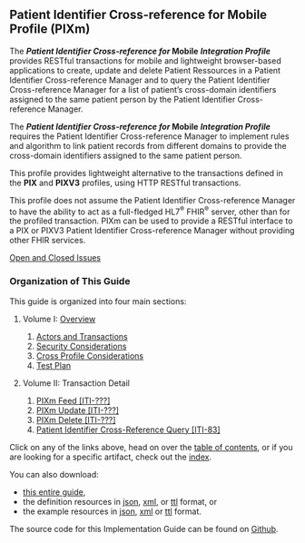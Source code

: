 
## Patient Identifier Cross-reference for Mobile Profile (PIXm)

The ***Patient Identifier Cross-reference for* Mobile** ***Integration Profile*** provides RESTful transactions for mobile and lightweight browser-based applications to create, update and delete Patient Ressources in a Patient Identifier Cross-reference Manager and to query the Patient Identifier Cross-reference Manager for a list of patient’s cross-domain
identifiers assigned to the same patient person by the Patient Identifier Cross-reference Manager.

The ***Patient Identifier Cross-reference for* Mobile** ***Integration Profile*** requires the Patient Identifier Cross-reference Manager to implement rules and algorithm to link patient records from different domains to provide the cross-domain identifiers assigned to the same patient person.  

This profile provides lightweight alternative to the transactions defined in the **PIX** and **PIXV3** profiles, using HTTP RESTful transactions.

This profile does not assume the Patient Identifier Cross-reference Manager to have the ability to act as a full-fledged HL7<sup>®</sup> FHIR<sup>®</sup> server, other than for the profiled transaction. PIXm can be used to provide a RESTful interface to a PIX or PIXV3 Patient Identifier Cross-reference Manager without providing other FHIR services.

[Open and Closed Issues](a_issues.html)

### Organization of This Guide
This guide is organized into four main sections:

1. Volume I: [Overview](1_overview.html)
   1. [Actors and Transactions](2_actors_and_transactions.html)
   2. [Security Considerations](3_security_considerations.html)
   3. [Cross Profile Considerations](4_grouping.html)
   4. [Test Plan](5_testplan.html)

2. Volume II: Transaction Detail
   1. [PIXm Feed [ITI-???]](ITI-???.html)
   2. [PIXm Update [ITI-???]](ITI-???.html)
   3. [PIXm Delete [ITI-???]](ITI-???.html)
   4. [Patient Identifier Cross-Reference Query [ITI-83]](ITI-83.html)

Click on any of the links above, head on over the [table of contents](toc.html), or
if you are looking for a specific artifact, check out the [index](artifacts.html).

You can also download:

* [this entire guide](full-ig.zip),
* the definition resources in [json](definitions.json.zip), [xml](definitions.xml.zip), or [ttl](definitions.ttl.zip) format, or
* the example resources in [json](examples.json.zip), [xml](examples.xml.zip) or [ttl](examples.ttl.zip) format.

The source code for this Implementation Guide can be found on [Github](https://github.com/IHE/ITI.PIXm).
